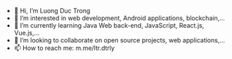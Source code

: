 - 👋 Hi, I’m Luong Duc Trong
- 👀 I’m interested in web development, Android applications, blockchain,... 
- 🌱 I’m currently learning Java Web back-end, JavaScript, React.js, Vue.js,...
- 💞️ I’m looking to collaborate on open source projects, web applications,...
- 📫 How to reach me: m.me/ltr.dtrly

<!---
luongductrong/luongductrong is a ✨ special ✨ repository because its `README.md` (this file) appears on your GitHub profile.
You can click the Preview link to take a look at your changes.
--->
